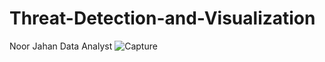 # Threat-Detection-and-Visualization

Noor Jahan Data Analyst
![Capture](https://github.com/DataTech-Solutions/Threat-Detection-and-Visualization/assets/140796709/cf77c6a4-9ecb-4da5-be86-122247472443)
